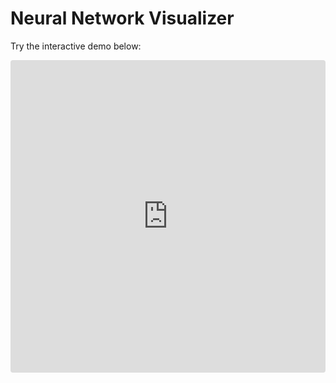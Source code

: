 # Neural Network Visualizer

Try the interactive demo below:

<iframe
  src="https://ynyeh0221.github.io/neural-network-visualizer/"
  style="width:100%; height:500px; border:0; border-radius: 4px; overflow:hidden;"
  allow="accelerometer; ambient-light-sensor; camera; encrypted-media; geolocation; gyroscope; hid; microphone; midi; payment; usb; vr; xr-spatial-tracking"
  sandbox="allow-forms allow-modals allow-popups allow-presentation allow-same-origin allow-scripts"
></iframe>
